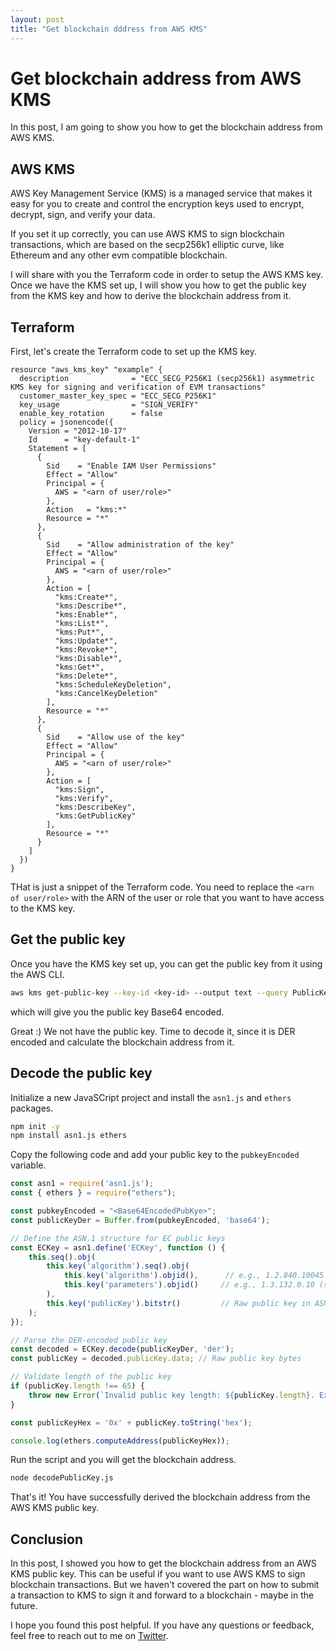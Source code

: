 ```yaml
---
layout: post
title: "Get blockchain dddress from AWS KMS"
---
```


# Get blockchain address from AWS KMS

In this post, I am going to show you how to get the blockchain address from AWS KMS.

## AWS KMS

AWS Key Management Service (KMS) is a managed service that makes it easy for you to create and control the encryption keys used to encrypt, decrypt, sign, and verify your data.

If you set it up correctly, you can use AWS KMS to sign blockchain transactions, which are based on the secp256k1 elliptic curve, like Ethereum and any other evm compatible blockchain.

I will share with you the Terraform code in order to setup the AWS KMS key. Once we have the KMS set up, I will show you how to get the public key from the KMS key and how to derive the blockchain address from it.

## Terraform

First, let's create the Terraform code to set up the KMS key.

```hcl
resource "aws_kms_key" "example" {
  description              = "ECC_SECG_P256K1 (secp256k1) asymmetric KMS key for signing and verification of EVM transactions"
  customer_master_key_spec = "ECC_SECG_P256K1"
  key_usage                = "SIGN_VERIFY"
  enable_key_rotation      = false
  policy = jsonencode({
    Version = "2012-10-17"
    Id      = "key-default-1"
    Statement = [
      {
        Sid    = "Enable IAM User Permissions"
        Effect = "Allow"
        Principal = {
          AWS = "<arn of user/role>"
        },
        Action   = "kms:*"
        Resource = "*"
      },
      {
        Sid    = "Allow administration of the key"
        Effect = "Allow"
        Principal = {
          AWS = "<arn of user/role>"
        },
        Action = [
          "kms:Create*",
          "kms:Describe*",
          "kms:Enable*",
          "kms:List*",
          "kms:Put*",
          "kms:Update*",
          "kms:Revoke*",
          "kms:Disable*",
          "kms:Get*",
          "kms:Delete*",
          "kms:ScheduleKeyDeletion",
          "kms:CancelKeyDeletion"
        ],
        Resource = "*"
      },
      {
        Sid    = "Allow use of the key"
        Effect = "Allow"
        Principal = {
          AWS = "<arn of user/role>"
        },
        Action = [
          "kms:Sign",
          "kms:Verify",
          "kms:DescribeKey",
          "kms:GetPublicKey"
        ],
        Resource = "*"
      }
    ]
  })
}
```

THat is just a snippet of the Terraform code. You need to replace the `<arn of user/role>` with the ARN of the user or role that you want to have access to the KMS key.

## Get the public key

Once you have the KMS key set up, you can get the public key from it using the AWS CLI.

```bash
aws kms get-public-key --key-id <key-id> --output text --query PublicKey
```

which will give you the public key Base64 encoded.

Great :) We not have the public key. Time to decode it, since it is DER encoded and
calculate the blockchain address from it.

## Decode the public key

Initialize a new JavaSCript project and install the `asn1.js` and `ethers` packages.

```bash
npm init -y
npm install asn1.js ethers
```

Copy the following code and add your public key to the `pubkeyEncoded` variable.

```javascript
const asn1 = require('asn1.js');
const { ethers } = require("ethers");

const pubkeyEncoded = "<Base64EncodedPubKye>";
const publicKeyDer = Buffer.from(pubkeyEncoded, 'base64');

// Define the ASN.1 structure for EC public keys
const ECKey = asn1.define('ECKey', function () {
    this.seq().obj(
        this.key('algorithm').seq().obj(
            this.key('algorithm').objid(),      // e.g., 1.2.840.10045.2.1 (EC Public Key)
            this.key('parameters').objid()     // e.g., 1.3.132.0.10 (secp256k1)
        ),
        this.key('publicKey').bitstr()         // Raw public key in ASN.1 BIT STRING
    );
});

// Parse the DER-encoded public key
const decoded = ECKey.decode(publicKeyDer, 'der');
const publicKey = decoded.publicKey.data; // Raw public key bytes

// Validate length of the public key
if (publicKey.length !== 65) {
    throw new Error(`Invalid public key length: ${publicKey.length}. Expected 64 bytes.`);
}

const publicKeyHex = '0x' + publicKey.toString('hex');

console.log(ethers.computeAddress(publicKeyHex));
```

Run the script and you will get the blockchain address.

```bash
node decodePublicKey.js
```

That's it! You have successfully derived the blockchain address from the AWS KMS public key.

## Conclusion

In this post, I showed you how to get the blockchain address from an AWS KMS public key. This can be useful if you want to use AWS KMS to sign blockchain transactions. But we haven't covered the part on how to submit a transaction to KMS to sign it and forward to a blockchain - maybe in the future.

I hope you found this post helpful. If you have any questions or feedback,
feel free to reach out to me on [Twitter](https://twitter.com/Jacekv).